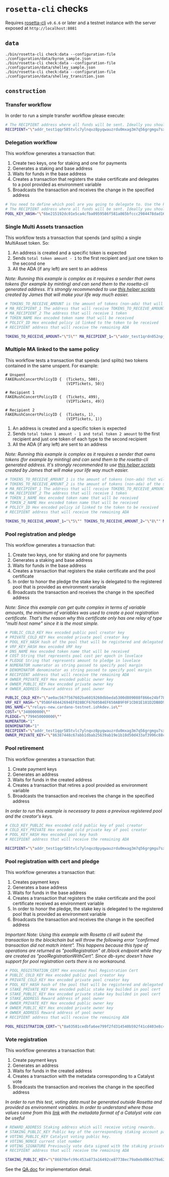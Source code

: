 # `rosetta-cli` checks

Requires [rosetta-cli] `v0.6.6` or later and a testnet instance with the server exposed at
`http://localhost:8081`


## `data`
``` console
./bin/rosetta-cli check:data --configuration-file ./configuration/data/byron_sample.json
./bin/rosetta-cli check:data --configuration-file ./configuration/data/shelley_sample.json
./bin/rosetta-cli check:data --configuration-file ./configuration/data/shelley_transition.json
```

## `construction`

### Transfer workflow

In order to run a simple transfer workflow please execute:

``` bash
# The RECIPIENT address where all funds will be sent. Ideally you should use your address or the faucet
RECIPIENT="\"addr_test1qqr585tvlc7ylnqvz8pyqwauzrdu0mxag3m7q56grgmgu7sxu2hyfhlkwuxupa9d5085eunq2qywy7hvmvej456flknswgndm3\"" ./bin/rosetta-cli check:construction --configuration-file ./configuration/construction/configuration.json
```

### Delegation workflow

This workflow generates a transaction that:

1. Create two keys, one for staking and one for payments
2. Generates a staking and base address
3. Waits for funds in the base address
4. Creates a transaction that registers the stake certificate and delegates to a pool provided as environment variable
5. Broadcasts the transaction and receives the change in the specified address

``` bash
# You need to define which pool are you going to delegate to. Use the POOL_KEY_HASH to do so
# The RECIPIENT address where all funds will be sent. Ideally you should use your address or the faucet
POOL_KEY_HASH="\"6be215192dc01e5ca4cfba0959586f581a865bfccc2984478dad1657\"" RECIPIENT="\"addr_test1qqr585tvlc7ylnqvz8pyqwauzrdu0mxag3m7q56grgmgu7sxu2hyfhlkwuxupa9d5085eunq2qywy7hvmvej456flknswgndm3\"" ./bin/rosetta-cli check:construction --configuration-file ./configuration/construction/delegation-configuration.json
```

### Single Multi Assets transaction

This workflow tests a transaction that spends (and splits) a single MultiAsset token. So:

1. An address is created and a specific token is expected
2. Sends `total token amount - 1` to the first recipient and just one token to the second one
3. All the ADA (if any left) are sent to an address 

_Note: Running this example is complex as it requires a sender that owns tokens (for example by minting) and can send them to the rosetta-cli generated address. It's strongly recommended to use [this helper scripts](https://github.com/james-iohk/scripts) created by James that will make your life way much easier._

``` bash
# TOKENS_TO_RECEIVE_AMOUNT is the amount of tokens (non-ada) that will be received
# MA_RECIPIENT_1 The address that will receive TOKENS_TO_RECEIVE_AMOUNT - 1
# MA_RECIPIENT_2 The address that will receive 1 token
# TOKEN_NAME Hex encoded token name that will be received
# POLICY_ID Hex encoded policy id linked to the token to be received
# RECIPIENT address that will receive the remaining ADA

TOKENS_TO_RECEIVE_AMOUNT="\"5\"" MA_RECIPIENT_1="\"addr_test1qrdn052npj6t8kx8k6c9ftdquwd29ctgfwxw7adt5h57uqr7qdk9h8zwhgg8m30qgzau09j7v2vm0zdflmc6grsjmqtq7q542z\"" MA_RECIPIENT_2="\"addr_test1qz3tw7ws2n0kf79vafjtw0jfjx787kzxmlx02yqq7e50ggsxu2hyfhlkwuxupa9d5085eunq2qywy7hvmvej456flkns79y22u\"" TOKEN_NAME="\"616c616e5465737431\"" POLICY_ID="\"3e6fc736d30770b830db70994f25111c18987f1407585c0f55ca470f\"" RECIPIENT="\"addr_test1qr670l0rlzv67jfd3d5l9t6rzy7lv9jzt7fnqefckfzv7dtrglt8qqfwllj3h6kw6zly45fk305xreswcds6nxuyyc6s55h05v\"" ./bin/rosetta-cli check:construction --configuration-file ./configuration/construction/transfer-ma.json
```

### Multiple MA linked to the same policy

This workflow tests a transaction that spends (and splits) two tokens contained in the same unspent. For example:

```
# Unspent
FAKERushConcertPolicyID {  (Tickets, 500),
                           (VIPTickets, 50)}

# Recipient 1
FAKERushConcertPolicyID {  (Tickets, 499),
                           (VIPTickets, 49)}

# Recipient 2
FAKERushConcertPolicyID {  (Tickets, 1),
                           (VIPTickets, 1)}
```

1. An address is created and a specific token is expected
2. Sends `total token 1 amount - 1 and total token 2 amount` to the first recipient and just one token of each type to the second recipient
3. All the ADA (if any left) are sent to an address 

_Note: Running this example is complex as it requires a sender that owns tokens (for example by minting) and can send them to the rosetta-cli generated address. It's strongly recommended to use [this helper scripts](https://github.com/james-iohk/scripts) created by James that will make your life way much easier._

``` bash
# TOKENS_TO_RECEIVE_AMOUNT_1 is the amount of tokens (non-ada) that will be received
# TOKENS_TO_RECEIVE_AMOUNT_2 is the amount of tokens (non-ada) of the second token that will be received
# MA_RECIPIENT_1 The address that will receive TOKENS_TO_RECEIVE_AMOUNT - 1
# MA_RECIPIENT_2 The address that will receive 1 token
# TOKEN_1_NAME Hex encoded token name that will be received
# TOKEN_2_NAME Hex encoded token name that will be received
# POLICY_ID Hex encoded policy id linked to the token to be received
# RECIPIENT address that will receive the remaining ADA

TOKENS_TO_RECEIVE_AMOUNT_1="\"5\"" TOKENS_TO_RECEIVE_AMOUNT_2="\"8\"" MA_RECIPIENT_1="\"addr_test1qrdn052npj6t8kx8k6c9ftdquwd29ctgfwxw7adt5h57uqr7qdk9h8zwhgg8m30qgzau09j7v2vm0zdflmc6grsjmqtq7q542z\"" MA_RECIPIENT_2="\"addr_test1qz3tw7ws2n0kf79vafjtw0jfjx787kzxmlx02yqq7e50ggsxu2hyfhlkwuxupa9d5085eunq2qywy7hvmvej456flkns79y22u\"" TOKEN_1_NAME="\"616c616e5465737431\"" TOKEN_2_NAME="\"616c616e5465737432\""  POLICY_ID="\"3e6fc736d30770b830db70994f25111c18987f1407585c0f55ca470f\"" RECIPIENT="\"addr_test1qr670l0rlzv67jfd3d5l9t6rzy7lv9jzt7fnqefckfzv7dtrglt8qqfwllj3h6kw6zly45fk305xreswcds6nxuyyc6s55h05v\"" ./bin/rosetta-cli check:construction --configuration-file ./configuration/construction/transfer-multiple-ma.json
```
### Pool registration and pledge

This workflow generates a transaction that:

1. Create two keys, one for staking and one for payments
2. Generates a staking and base address
3. Waits for funds in the base address
4. Creates a transaction that registers the stake certificate and the pool certificate
5. In order to honor the pledge the stake key is delegated to the registered pool that is provided as environment variable
6. Broadcasts the transaction and receives the change in the specified address

_Note: Since this example can get quite complex in terms of variable amounts, the minimum of variables was used to create a pool registration certificate. That's the reason why this certificate only has one relay of type "multi host name" since it is the most simple._

``` bash
# PUBLIC_COLD_KEY Hex encoded public pool creator key
# PRIVATE_COLD_KEY Hex encoded private pool creator key
# POOL_KEY_HASH hash of the pool that will be registered and delegated to
# VRF_KEY_HASH Hex encoded VRF key
# DNS_NAME Hex encoded token name that will be received
# COST String that represents pool cost per epoch in lovelace
# PLEDGE String that represents amount to pledge in lovelace 
# NUMERATOR numerator as string passed to specify pool margin
# DENOMINATOR denominator as string passed to specify pool margin
# RECIPIENT address that will receive the remaining ADA
# OWNER_PRIVATE_KEY Hex encoded public owner key
# OWNER_PUBLIC_KEY Hex encoded private owner key
# OWNER_ADDRESS Reward address of pool owner

PUBLIC_COLD_KEY="\"ae0ac567f567602ba6019260dbbeda5300d809088f866e24bf7843d7cd74820c\""  PRIVATE_COLD_KEY="\"afddec3b78b309eb20c8f0c71bfbf001d7009a156432a243a7dff0564c87bc38\"" POOL_KEY_HASH="\"1b075975ced93f4f4d3fee2a7057b17b9774523d00ddd6ef2258f7b1\""
VRF_KEY_HASH="\"9586F48442694EF028BCF67605B4EF650AB9F0F1CD81E181D2DB8D9D5A387E84\""
DNS_NAME="\"relays-new.cardano-testnet.iohkdev.io\""
COST="\"340000000\""
PLEDGE="\"799450000000\""
NUMERATOR="1"
DENOMINATOR="1"
RECIPIENT="\"addr_test1qqr585tvlc7ylnqvz8pyqwauzrdu0mxag3m7q56grgmgu7sxu2hyfhlkwuxupa9d5085eunq2qywy7hvmvej456flknswgndm3\"" 
OWNER_PRIVATE_KEY="\"86387448c67abb1dbab25639ab19e1b18d50d433af3996c88c0bd7a24a9453f7\"" OWNER_PUBLIC_KEY="\"cf0659968dee763ae0cbd4d65468346c48b6b8fdc51d5fcef960632fb37d70ca\"" OWNER_ADDRESS="\"stake_test1updrc9hjghc6s8ewckxyqxqxedmqtddz3vdq7k6xmafeefg4fcmey\"" ./bin/rosetta-cli check:construction --configuration-file ./configuration/construction/pool-registration-configuration.json
```
### Pool retirement

This workflow generates a transaction that:

1. Create payment keys
2. Generates an address
3. Waits for funds in the created address
4. Creates a transaction that retires  a pool provided as environment variable
5. Broadcasts the transaction and receives the change in the specified address

_In order to run this example is necessary to pass a previous registered pool and the creator's keys._

``` bash
# COLD_KEY_PUBLIC Hex encoded cold public key of pool creator
# COLD_KEY_PRIVATE Hex encoded cold private key of pool creator
# POOL_KEY_HASH Hex encoded pool key hash
# RECIPIENT address that will receive the remaining ADA

RECIPIENT="\"addr_test1qqr585tvlc7ylnqvz8pyqwauzrdu0mxag3m7q56grgmgu7sxu2hyfhlkwuxupa9d5085eunq2qywy7hvmvej456flknswgndm3\"" COLD_KEY_PUBLIC="\"2e2a68224bbbc35031fee909852f87723d2806323bf179c0df99fdd513eecee2\"" COLD_KEY_PRIVATE="\"6c3eab942c6be633bbd2759b131f528c96c664d02241270069a8e96429b0853d\"" POOL_KEY_HASH="\"5778942c610c2f1acf5cdac5c32c10ba5870879674781351e0226326\"" EPOCH=135 ./bin/rosetta-cli check:construction --configuration-file ./configuration/construction/pool-retirement-configuration.json
```

### Pool registration with cert and pledge

This workflow generates a transaction that:

1. Creates payment keys
2. Generates a base address
3. Waits for funds in the base address
4. Creates a transaction that registers the stake certificate and the pool certificate received as environment variable
5. In order to honor the pledge, the stake key is delegated to the registered pool that is provided as environment variable
6. Broadcasts the transaction and receives the change in the specified address

_Important Note: Using this example with Rosetta cli will submit the transaction to the blockchain but will throw the following error "confirmed transaction did not match intent". This happens because this type of operations are returned as "poolRegistration" at /block endpoint while they are created as "poolRegistrationWithCert". Since db-sync doesn't have support for pool registration certs there is no workaround._

``` bash
# POOL_REGISTRATION_CERT Hex encoded Pool Registration Cert
# PUBLIC_COLD_KEY Hex encoded public pool creator key
# PRIVATE_COLD_KEY Hex encoded private pool creator key
# POOL_KEY_HASH hash of the pool that will be registered and delegated to
# STAKE_PRIVATE_KEY Hex encoded public stake key builded in pool cert
# STAKE_PUBLIC_KEY Hex encoded private stake key builded in pool cert
# STAKE_ADDRESS Reward address of pool owner
# OWNER_PRIVATE_KEY Hex encoded public owner key
# OWNER_PUBLIC_KEY Hex encoded private owner key
# OWNER_ADDRESS Reward address of pool owner
# RECIPIENT address that will receive the remaining ADA

POOL_REGISTRATION_CERT="\"8a03581cedbfa6ee799f2fd314540b592f41cd403e8c42c800e3c3c40a77f7fa582074511e297e8d8670729af5a4eb08ff8b49f0247f1100f28ce5599b44f07b57b41b000000ba22eeea801a1443fd00d81e820101581de030c6748e04a7b6a90ea072ae6e4dc40e29e63136d1e4a9b56471312081581c76a0a426c3d525811b8c484057bd8ad546a49788e6c285d97661c5c3818202782872656c6179732e63617264616e6f2d6c61756e63687061642e636861696e6372756369616c2e696ff6\"" PUBLIC_COLD_KEY="\"c55291e38ce98c5275c75a2ddb4f2ee61cc56894205120aaf4ceb083d6f68d7c\"" PRIVATE_COLD_KEY="\"41f9a26b347bcd683ce647892adab319679b2235a482c66a4f36b132a93c8ec8\"" POOL_KEY_HASH="\"edbfa6ee799f2fd314540b592f41cd403e8c42c800e3c3c40a77f7fa\"" OWNER_PRIVATE_KEY="\"cc31ead80859f931b94781444a9c0e76461300ceb125b9f2ed76b802c8fda89b\"" OWNER_PUBLIC_KEY="\"c0f3fd1cfc648d1d29b9bf7d1f80159a5b67c0dac69531ca5964381c68bad979\"" OWNER_ADDRESS="\"stake_test1upm2pfpxc02jtqgm33yyq4aa3t25dfyh3rnv9pwewesutsceq6xzf\"" STAKE_PRIVATE_KEY="\"def396f2574704fc9870d9ff98b20b20849c8b65ada9785249a4d1aa491d99df\"" STAKE_PUBLIC_KEY="\"2bf1d767bf8783deb6cdc2a3a071102267762c10cfbbbd0fbec2e796b6ee5017\"" RECIPIENT="\"addr_test1qqr585tvlc7ylnqvz8pyqwauzrdu0mxag3m7q56grgmgu7sxu2hyfhlkwuxupa9d5085eunq2qywy7hvmvej456flknswgndm3\"" STAKE_ADDRESS="\"stake_test1uqcvvaywqjnmd2gw5pe2umjdcs8zne33xmg7f2d4v3cnzgqaukjjl\"" ./bin/rosetta-cli check:construction --configuration-file ./pool-cert-configuration.json
```

### Vote registration

This workflow generates a transaction that:

1. Create payment keys
2. Generates an address
3. Waits for funds in the created address
4. Creates a transaction with the metadata corresponding to a Catalyst vote
5. Broadcasts the transaction and receives the change in the specified address

_In order to run this test, voting data must be generated outside Rosetta and provided as environment variables. In order to understand where those values come from this [link](https://cips.cardano.org/cips/cip15/)  with the metadata format of a Catalyst vote can be useful_

``` bash
# REWARD_ADDRESS Staking address which will receive voting rewards.
# STAKING_PUBLIC_KEY Public key of the corresponding staking account passed as hex string.
# VOTING_PUBLIC_KEY Catalyst voting public key.
# VOTING_NONCE current slot number
# VOTING_SIGNATURE Previously vote data signed with the staking private key passed as hex string
# RECIPIENT address that will receive the remaining ADA

STAKING_PUBLIC_KEY="\"86870efc99c453a873a16492ce87738ec79a0ebd064379a62e2c9cf4e119219e\"" REWARD_ADDRESS="\"stake_test1uzhr5zn6akj2affzua8ylcm8t872spuf5cf6tzjrvnmwemcehgcjm\"" VOTING_NONCE="\"2854355\"" VOTING_PUBLIC_KEY="\"0036ef3e1f0d3f5989e2d155ea54bdb2a72c4c456ccb959af4c94868f473f5a0\"" VOTING_SIGNATURE="\"a4552118506696de13da2db9d58549fa274b4d988967a939dc3fc886fc145bdc310ef10234ef5260de2e967d13c9f244342817472acb4cd4aaba47ad1086d102\"" RECIPIENT="\"addr_test1qqr585tvlc7ylnqvz8pyqwauzrdu0mxag3m7q56grgmgu7sxu2hyfhlkwuxupa9d5085eunq2qywy7hvmvej456flknswgndm3\"" ./bin/rosetta-cli check:construction --configuration-file ./vote-registration-configuration.json
```

See the [QA doc] for implementation detail.

[rosetta-cli]: https://github.com/coinbase/rosetta-cli#install
[QA doc]: ../../docs/QA.md
